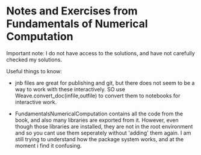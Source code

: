 # Notes and Exercises from Fundamentals of Numerical Computation

Important note: I do not have access to the solutions, and have not carefully checked my solutions. 

Useful things to know:

* jnb files are great for publishing and git, but there does not seem to be a way to work with these interactively.  SO use Weave.convert_doc(infile,outfile) to convert them to notebooks for interactive work.

* FundamentalsNumericalComputation contains all the code from the book, and also many libraries are exported from it. However, even though those libraries are installed, they are not in the root environment and so you cant use them seperately without 'adding' them again. I am still trying to understand how the package system works, and at the moment i find it confusing.